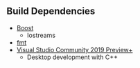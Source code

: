 ## Build Dependencies
* [Boost](https://www.boost.org/)
	* Iostreams
* [fmt](https://github.com/fmtlib/fmt)
* [Visual Studio Community 2019 Preview+](https://visualstudio.microsoft.com/vs/preview/)
	* Desktop development with C++
